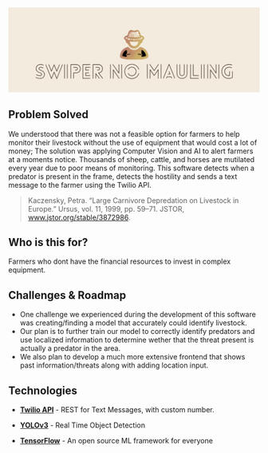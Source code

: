 <div align="center">
    <img src="marketing/logo-rect.png" alt="CV-Livestock Protection"/>
  <br>
</div>

## Problem Solved
We understood that there was not a feasible option for farmers to help monitor their livestock without the use of equipment that would cost a lot of money; The solution was applying Computer Vision and AI to alert farmers at a moments notice. Thousands of sheep, cattle, and horses are mutilated every year due to poor means of monitoring. This software detects when a predator is present in the frame, detects the hostility and sends a text message to the farmer using the Twilio API.

> Kaczensky, Petra. “Large Carnivore Depredation on Livestock in Europe.” Ursus, vol. 11, 1999, pp. 59–71. JSTOR, www.jstor.org/stable/3872986.

## Who is this for?
Farmers who dont have the financial resources to invest in complex equipment.

## Challenges & Roadmap
- One challenge we experienced during the development of this software was creating/finding a model that accurately could identify livestock.
- Our plan is to further train our model to correctly identify predators and use localized information to determine wether that the threat present is actually a predator in the area.
- We also plan to develop a much more extensive frontend that shows past information/threats along with adding location input.

## Technologies
* <p><a href = "https://www.twilio.com/"><b>Twilio API</b></a> - REST for Text Messages, with custom number.</p>

* <p><a href = "https://pjreddie.com/darknet/yolo/"><b>YOLOv3</b></a> - Real Time Object Detection</p>

* <p> <a href = "https://www.tensorflow.org/"><b>TensorFlow</b></a> - An open source ML framework for everyone</p>
